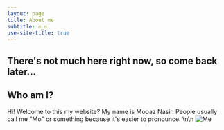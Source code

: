 ```yaml
---
layout: page
title: About me
subtitle: ಠ_ಠ
use-site-title: true
---
```

## There's not much here right now, so come back later...

## Who am I?
  Hi! Welcome to this my website? My name is Mooaz Nasir.
  People usually call me "Mo" or something because it's easier to pronounce.
  \n\n
  ![Me](https://media-exp1.licdn.com/dms/image/C5603AQEoDSv5k1h9bw/profile-displayphoto-shrink_200_200/0?e=1585180800&v=beta&t=ekvHw9twl2RBZqLITnbUQDYN_OJScNJKyVoMHmpXX18)
